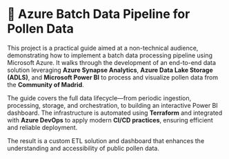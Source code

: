 # 🌿 Azure Batch Data Pipeline for Pollen Data

This project is a practical guide aimed at a non-technical audience, demonstrating how to implement a batch data processing pipeline using Microsoft Azure. It walks through the development of an end-to-end data solution leveraging **Azure Synapse Analytics**, **Azure Data Lake Storage (ADLS)**, and **Microsoft Power BI** to process and visualize pollen data from the **Community of Madrid**.

The guide covers the full data lifecycle—from periodic ingestion, processing, storage, and orchestration, to building an interactive Power BI dashboard. The infrastructure is automated using **Terraform** and integrated with **Azure DevOps** to apply modern **CI/CD practices**, ensuring efficient and reliable deployment.

The result is a custom ETL solution and dashboard that enhances the understanding and accessibility of public pollen data.
